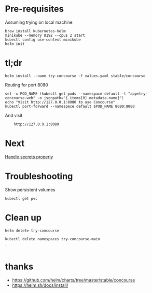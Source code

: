 # Pre-requisites

Assuming trying on local machine

    brew install kubernetes-helm
    minikube --memory 8192 --cpus 2 start
    kubectl config use-context minikube
    helm init

# tl;dr

    helm install --name try-concourse -f values.yaml stable/concourse
    
Routing for port 8080

```
set -x POD_NAME (kubectl get pods --namespace default -l "app=try-concourse-web" -o jsonpath="{.items[0].metadata.name}")
echo "Visit http://127.0.0.1:8080 to use Concourse"
kubectl port-forward --namespace default $POD_NAME 8080:8080
```

And visit 

        http://127.0.0.1:8080
        
# Next

[Handle secrets properly](https://github.com/helm/charts/tree/master/stable/concourse)

# Troubleshooting

Show persistent volumes

    kubectl get pvc

# Clean up 

    helm delete try-concourse
    
    kubectl delete namespaces try-concourse-main
    
    `
# thanks

* https://github.com/helm/charts/tree/master/stable/concourse
* https://helm.sh/docs/install/
